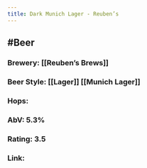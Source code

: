 ```yaml
---
title: Dark Munich Lager - Reuben’s
---
```


## #Beer
### Brewery: [[Reuben’s Brews]]

### Beer Style: [[Lager]] [[Munich Lager]]

### Hops: 

### AbV: 5.3%

### Rating: 3.5

### Link: 
